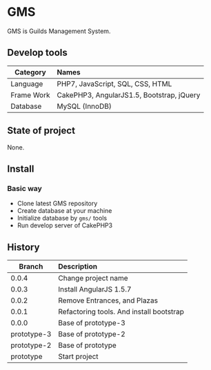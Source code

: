 # GMS

GMS is Guilds Management System.

## Develop tools

| Category       | Names                                                      |
| -------------- |:---------------------------------------------------------- |
| Language       | PHP7, JavaScript, SQL, CSS, HTML                           |
| Frame Work     | CakePHP3, AngularJS1.5, Bootstrap, jQuery                  |
| Database       | MySQL (InnoDB)                                             |

## State of project

None.

## Install

### Basic way

* Clone latest GMS repository
* Create database at your machine
* Initialize database by ``` gms/ ``` tools
* Run develop server of CakePHP3

## History

| Branch      | Description                                                   |
| ----------- |:------------------------------------------------------------- |
| 0.0.4       | Change project name                                           |
| 0.0.3       | Install AngularJS 1.5.7                                       | 
| 0.0.2       | Remove Entrances, and Plazas                                  |
| 0.0.1       | Refactoring tools. And install bootstrap                      |
| 0.0.0       | Base of prototype-3                                           |
| prototype-3 | Base of prototype-2                                           |
| prototype-2 | Base of prototype                                             |
| prototype   | Start project                                                 |

